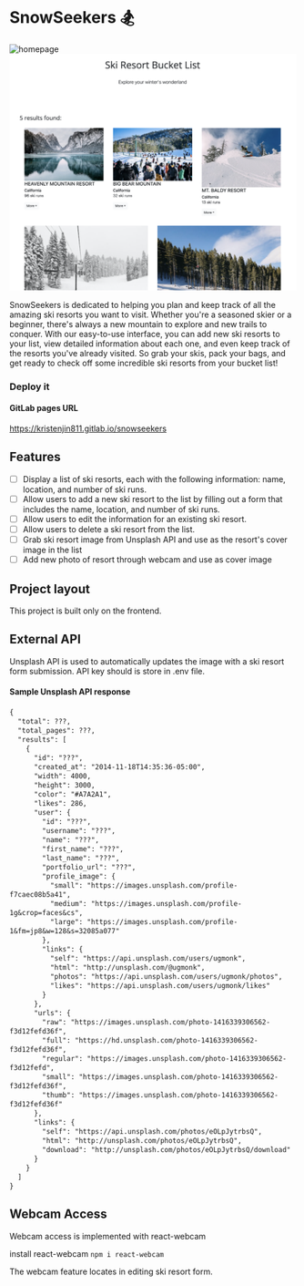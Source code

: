# SnowSeekers :snowboarder:
![homepage](./ghi/public/homepage.png)
![listpage](./ghi/public/listpage.png)

SnowSeekers is dedicated to helping you plan and keep track of all the amazing ski resorts you want to visit. Whether you're a seasoned skier or a beginner, there's always a new mountain to explore and new trails to conquer. With our easy-to-use interface, you can add new ski resorts to your list, view detailed information about each one, and even keep track of the resorts you've already visited. So grab your skis, pack your bags, and get ready to check off some incredible ski resorts from your bucket list!

### Deploy it
#### GitLab pages URL

https://kristenjin811.gitlab.io/snowseekers


## Features

* [ ] Display a list of ski resorts, each with the following information: name, location, and number of ski runs.
* [ ] Allow users to add a new ski resort to the list by filling out a form that includes the name, location, and number of ski runs.
* [ ] Allow users to edit the information for an existing ski resort.
* [ ] Allow users to delete a ski resort from the list.
* [ ] Grab ski resort image from Unsplash API and use as the resort's cover image in the list
* [ ] Add new photo of resort through webcam and use as cover image

## Project layout

This project is built only on the frontend.

## External API
Unsplash API is used to automatically updates the image with a ski resort form submission.
API key should is store in .env file.
#### Sample Unsplash API response
```
{
  "total": ???,
  "total_pages": ???,
  "results": [
    {
      "id": "???",
      "created_at": "2014-11-18T14:35:36-05:00",
      "width": 4000,
      "height": 3000,
      "color": "#A7A2A1",
      "likes": 286,
      "user": {
        "id": "???",
        "username": "???",
        "name": "???",
        "first_name": "???",
        "last_name": "???",
        "portfolio_url": "???",
        "profile_image": {
          "small": "https://images.unsplash.com/profile-f7caec08b5a41",
          "medium": "https://images.unsplash.com/profile-1g&crop=faces&cs",
          "large": "https://images.unsplash.com/profile-1&fm=jp8&w=128&s=32085a077"
        },
        "links": {
          "self": "https://api.unsplash.com/users/ugmonk",
          "html": "http://unsplash.com/@ugmonk",
          "photos": "https://api.unsplash.com/users/ugmonk/photos",
          "likes": "https://api.unsplash.com/users/ugmonk/likes"
        }
      },
      "urls": {
        "raw": "https://images.unsplash.com/photo-1416339306562-f3d12fefd36f",
        "full": "https://hd.unsplash.com/photo-1416339306562-f3d12fefd36f",
        "regular": "https://images.unsplash.com/photo-1416339306562-f3d12fefd",
        "small": "https://images.unsplash.com/photo-1416339306562-f3d12fefd36f",
        "thumb": "https://images.unsplash.com/photo-1416339306562-f3d12fefd36f"
      },
      "links": {
        "self": "https://api.unsplash.com/photos/eOLpJytrbsQ",
        "html": "http://unsplash.com/photos/eOLpJytrbsQ",
        "download": "http://unsplash.com/photos/eOLpJytrbsQ/download"
      }
    }
  ]
}
```

## Webcam Access
Webcam access is implemented with react-webcam

install react-webcam
```npm i react-webcam```

The webcam feature locates in editing ski resort form.
